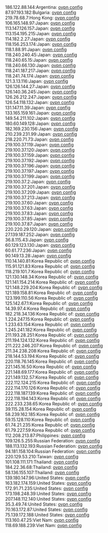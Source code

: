 186.122.88.144:Argentina: [ovpn config](vpn/186_122_88_144.ovpn)  
87.97.193.182:Bulgaria: [ovpn config](vpn/87_97_193_182.ovpn)  
219.78.68.7:Hong Kong: [ovpn config](vpn/219_78_68_7.ovpn)  
106.165.148.97:Japan: [ovpn config](vpn/106_165_148_97.ovpn)  
113.147.126.157:Japan: [ovpn config](vpn/113_147_126_157.ovpn)  
113.154.195.215:Japan: [ovpn config](vpn/113_154_195_215.ovpn)  
114.182.2.27:Japan: [ovpn config](vpn/114_182_2_27.ovpn)  
118.156.253.174:Japan: [ovpn config](vpn/118_156_253_174.ovpn)  
118.1.88.91:Japan: [ovpn config](vpn/118_1_88_91.ovpn)  
118.240.240.45:Japan: [ovpn config](vpn/118_240_240_45.ovpn)  
118.240.65.15:Japan: [ovpn config](vpn/118_240_65_15.ovpn)  
118.240.66.130:Japan: [ovpn config](vpn/118_240_66_130.ovpn)  
118.241.187.217:Japan: [ovpn config](vpn/118_241_187_217.ovpn)  
118.241.74.174:Japan: [ovpn config](vpn/118_241_74_174.ovpn)  
121.3.13.116:Japan: [ovpn config](vpn/121_3_13_116.ovpn)  
126.126.144.27:Japan: [ovpn config](vpn/126_126_144_27.ovpn)  
126.140.36.245:Japan: [ovpn config](vpn/126_140_36_245.ovpn)  
126.26.212.247:Japan: [ovpn config](vpn/126_26_212_247.ovpn)  
126.54.118.132:Japan: [ovpn config](vpn/126_54_118_132.ovpn)  
131.147.11.39:Japan: [ovpn config](vpn/131_147_11_39.ovpn)  
133.165.159.161:Japan: [ovpn config](vpn/133_165_159_161.ovpn)  
149.54.211.102:Japan: [ovpn config](vpn/149_54_211_102.ovpn)  
180.60.149.128:Japan: [ovpn config](vpn/180_60_149_128.ovpn)  
182.169.230.156:Japan: [ovpn config](vpn/182_169_230_156.ovpn)  
210.239.231.99:Japan: [ovpn config](vpn/210_239_231_99.ovpn)  
218.220.71.73:Japan: [ovpn config](vpn/218_220_71_73.ovpn)  
219.100.37.119:Japan: [ovpn config](vpn/219_100_37_119.ovpn)  
219.100.37.120:Japan: [ovpn config](vpn/219_100_37_120.ovpn)  
219.100.37.159:Japan: [ovpn config](vpn/219_100_37_159.ovpn)  
219.100.37.192:Japan: [ovpn config](vpn/219_100_37_192.ovpn)  
219.100.37.196:Japan: [ovpn config](vpn/219_100_37_196.ovpn)  
219.100.37.197:Japan: [ovpn config](vpn/219_100_37_197.ovpn)  
219.100.37.199:Japan: [ovpn config](vpn/219_100_37_199.ovpn)  
219.100.37.2:Japan: [ovpn config](vpn/219_100_37_2.ovpn)  
219.100.37.201:Japan: [ovpn config](vpn/219_100_37_201.ovpn)  
219.100.37.209:Japan: [ovpn config](vpn/219_100_37_209.ovpn)  
219.100.37.213:Japan: [ovpn config](vpn/219_100_37_213.ovpn)  
219.100.37.60:Japan: [ovpn config](vpn/219_100_37_60.ovpn)  
219.100.37.63:Japan: [ovpn config](vpn/219_100_37_63.ovpn)  
219.100.37.83:Japan: [ovpn config](vpn/219_100_37_83.ovpn)  
219.100.37.85:Japan: [ovpn config](vpn/219_100_37_85.ovpn)  
219.100.37.87:Japan: [ovpn config](vpn/219_100_37_87.ovpn)  
220.220.29.120:Japan: [ovpn config](vpn/220_220_29_120.ovpn)  
27.139.187.252:Japan: [ovpn config](vpn/27_139_187_252.ovpn)  
36.8.115.43:Japan: [ovpn config](vpn/36_8_115_43.ovpn)  
60.129.123.130:Japan: [ovpn config](vpn/60_129_123_130.ovpn)  
60.61.77.236:Japan: [ovpn config](vpn/60_61_77_236.ovpn)  
90.149.13.28:Japan: [ovpn config](vpn/90_149_13_28.ovpn)  
110.14.140.81:Korea Republic of: [ovpn config](vpn/110_14_140_81.ovpn)  
115.91.121.83:Korea Republic of: [ovpn config](vpn/115_91_121_83.ovpn)  
118.219.101.7:Korea Republic of: [ovpn config](vpn/118_219_101_7.ovpn)  
121.130.148.34:Korea Republic of: [ovpn config](vpn/121_130_148_34.ovpn)  
121.141.154.214:Korea Republic of: [ovpn config](vpn/121_141_154_214.ovpn)  
121.148.229.204:Korea Republic of: [ovpn config](vpn/121_148_229_204.ovpn)  
121.189.158.81:Korea Republic of: [ovpn config](vpn/121_189_158_81.ovpn)  
123.199.110.56:Korea Republic of: [ovpn config](vpn/123_199_110_56.ovpn)  
125.142.67.1:Korea Republic of: [ovpn config](vpn/125_142_67_1.ovpn)  
14.39.97.4:Korea Republic of: [ovpn config](vpn/14_39_97_4.ovpn)  
182.218.34.136:Korea Republic of: [ovpn config](vpn/182_218_34_136.ovpn)  
1.224.247.15:Korea Republic of: [ovpn config](vpn/1_224_247_15.ovpn)  
1.233.63.154:Korea Republic of: [ovpn config](vpn/1_233_63_154.ovpn)  
1.245.241.182:Korea Republic of: [ovpn config](vpn/1_245_241_182.ovpn)  
211.193.28.251:Korea Republic of: [ovpn config](vpn/211_193_28_251.ovpn)  
211.194.124.132:Korea Republic of: [ovpn config](vpn/211_194_124_132.ovpn)  
211.222.246.207:Korea Republic of: [ovpn config](vpn/211_222_246_207.ovpn)  
211.34.238.208:Korea Republic of: [ovpn config](vpn/211_34_238_208.ovpn)  
218.144.53.194:Korea Republic of: [ovpn config](vpn/218_144_53_194.ovpn)  
220.118.76.145:Korea Republic of: [ovpn config](vpn/220_118_76_145.ovpn)  
221.145.16.50:Korea Republic of: [ovpn config](vpn/221_145_16_50.ovpn)  
221.148.69.177:Korea Republic of: [ovpn config](vpn/221_148_69_177.ovpn)  
221.149.132.57:Korea Republic of: [ovpn config](vpn/221_149_132_57.ovpn)  
222.112.124.215:Korea Republic of: [ovpn config](vpn/222_112_124_215.ovpn)  
222.114.170.126:Korea Republic of: [ovpn config](vpn/222_114_170_126.ovpn)  
222.118.187.139:Korea Republic of: [ovpn config](vpn/222_118_187_139.ovpn)  
222.118.194.143:Korea Republic of: [ovpn config](vpn/222_118_194_143.ovpn)  
222.233.238.65:Korea Republic of: [ovpn config](vpn/222_233_238_65.ovpn)  
39.115.28.154:Korea Republic of: [ovpn config](vpn/39_115_28_154.ovpn)  
58.239.162.185:Korea Republic of: [ovpn config](vpn/58_239_162_185.ovpn)  
59.15.128.110:Korea Republic of: [ovpn config](vpn/59_15_128_110.ovpn)  
61.74.21.235:Korea Republic of: [ovpn config](vpn/61_74_21_235.ovpn)  
61.79.227.59:Korea Republic of: [ovpn config](vpn/61_79_227_59.ovpn)  
112.208.213.87:Philippines: [ovpn config](vpn/112_208_213_87.ovpn)  
109.126.5.255:Russian Federation: [ovpn config](vpn/109_126_5_255.ovpn)  
188.113.132.193:Russian Federation: [ovpn config](vpn/188_113_132_193.ovpn)  
94.181.158.104:Russian Federation: [ovpn config](vpn/94_181_158_104.ovpn)  
220.129.53.210:Taiwan: [ovpn config](vpn/220_129_53_210.ovpn)  
101.108.111.171:Thailand: [ovpn config](vpn/101_108_111_171.ovpn)  
184.22.36.68:Thailand: [ovpn config](vpn/184_22_36_68.ovpn)  
58.136.155.107:Thailand: [ovpn config](vpn/58_136_155_107.ovpn)  
139.180.147.96:United States: [ovpn config](vpn/139_180_147_96.ovpn)  
163.182.174.159:United States: [ovpn config](vpn/163_182_174_159.ovpn)  
172.91.71.235:United States: [ovpn config](vpn/172_91_71_235.ovpn)  
173.198.248.39:United States: [ovpn config](vpn/173_198_248_39.ovpn)  
207.148.112.140:United States: [ovpn config](vpn/207_148_112_140.ovpn)  
35.3.49.74:United States: [ovpn config](vpn/35_3_49_74.ovpn)  
70.163.172.87:United States: [ovpn config](vpn/70_163_172_87.ovpn)  
75.139.172.188:United States: [ovpn config](vpn/75_139_172_188.ovpn)  
113.160.47.25:Viet Nam: [ovpn config](vpn/113_160_47_25.ovpn)  
118.69.188.239:Viet Nam: [ovpn config](vpn/118_69_188_239.ovpn)  
